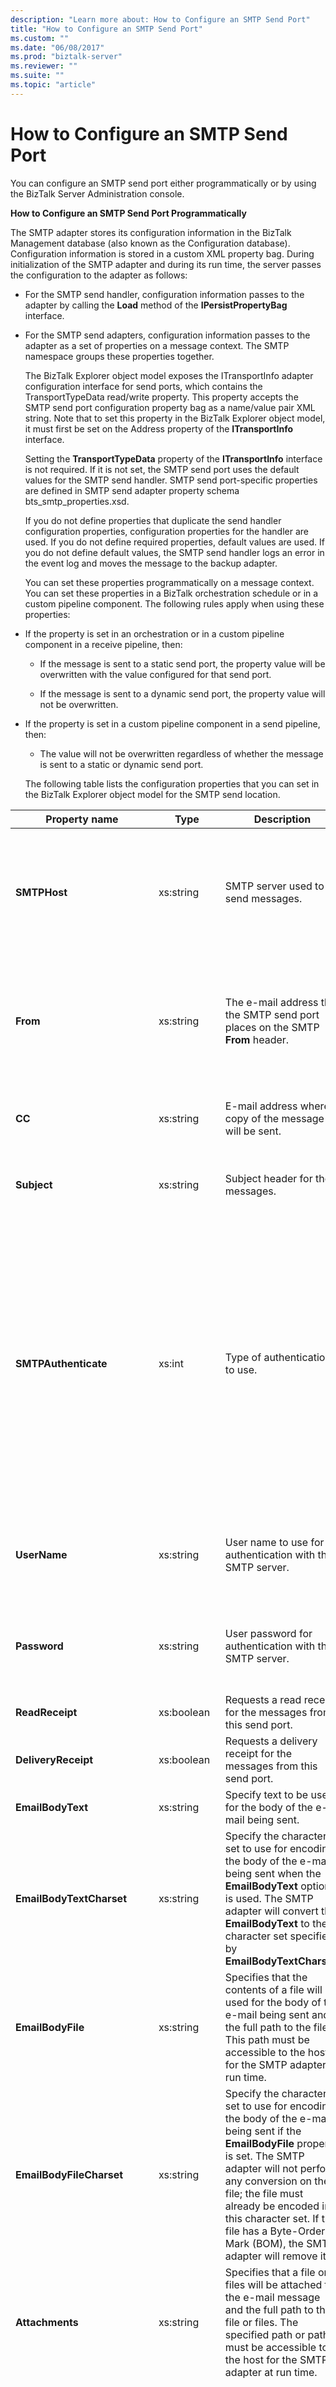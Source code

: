 ```yaml
---
description: "Learn more about: How to Configure an SMTP Send Port"
title: "How to Configure an SMTP Send Port"
ms.custom: ""
ms.date: "06/08/2017"
ms.prod: "biztalk-server"
ms.reviewer: ""
ms.suite: ""
ms.topic: "article"
---
```

# How to Configure an SMTP Send Port
You can configure an SMTP send port either programmatically or by using the BizTalk Server Administration console.  
  
 **How to Configure an SMTP Send Port Programmatically**  
  
 The SMTP adapter stores its configuration information in the BizTalk Management database (also known as the Configuration database). Configuration information is stored in a custom XML property bag. During initialization of the SMTP adapter and during its run time, the server passes the configuration to the adapter as follows:  
  
- For the SMTP send handler, configuration information passes to the adapter by calling the **Load** method of the **IPersistPropertyBag** interface.  
  
- For the SMTP send adapters, configuration information passes to the adapter as a set of properties on a message context. The SMTP namespace groups these properties together.  
  
  The BizTalk Explorer object model exposes the ITransportInfo adapter configuration interface for send ports, which contains the TransportTypeData read/write property. This property accepts the SMTP send port configuration property bag as a name/value pair XML string. Note that to set this property in the BizTalk Explorer object model, it must first be set on the Address property of the **ITransportInfo** interface.  
  
  Setting the **TransportTypeData** property of the **ITransportInfo** interface is not required. If it is not set, the SMTP send port uses the default values for the SMTP send handler. SMTP send port-specific properties are defined in SMTP send adapter property schema bts_smtp_properties.xsd.  
  
  If you do not define properties that duplicate the send handler configuration properties, configuration properties for the handler are used. If you do not define required properties, default values are used. If you do not define default values, the SMTP send handler logs an error in the event log and moves the message to the backup adapter.  
  
  You can set these properties programmatically on a message context. You can set these properties in a BizTalk orchestration schedule or in a custom pipeline component. The following rules apply when using these properties:  
  
- If the property is set in an orchestration or in a custom pipeline component in a receive pipeline, then:  
  
  -   If the message is sent to a static send port, the property value will be overwritten with the value configured for that send port.  
  
  -   If the message is sent to a dynamic send port, the property value will not be overwritten.  
  
- If the property is set in a custom pipeline component in a send pipeline, then:  
  
  -   The value will not be overwritten regardless of whether the message is sent to a static or dynamic send port.  
  
  The following table lists the configuration properties that you can set in the BizTalk Explorer object model for the SMTP send location.  
  
|Property name|Type|Description|Restrictions|Comments|  
|-------------------|----------|-----------------|------------------|--------------|  
|**SMTPHost**|xs:string|SMTP server used to send messages.|Maximum length: 256|Default value: Empty.<br /><br /> The default value indicates that the SMTP send port will use the configuration values for the handler.|  
|**From**|xs:string|The e-mail address that the SMTP send port places on the SMTP **From** header.|Maximum length: 256|Default value: Empty.<br /><br /> The default value indicates that the SMTP send port will use the configuration values for the handler.|  
|**CC**|xs:string|E-mail address where a copy of the message will be sent.|Maximum length: 1024|Default value: Empty<br /><br /> You can list several e-mail addresses.|  
|**Subject**|xs:string|Subject header for the messages.|Minimum length: 0<br /><br /> Maximum length: 256|Default value:  %MessageID%.|  
|**SMTPAuthenticate**|xs:int|Type of authentication to use.|None|Valid values:<br /><br /> -   0 - No authentication<br />-   1- Basic authentication<br />-   2 - Process account (NTLM)<br /><br /> The default value indicates that the SMTP send port will use the configuration values for the handler. To apply the default value, omit this property from the property bag when setting the TransportTypeData property.|  
|**UserName**|xs:string|User name to use for authentication with the SMTP server.|Minimum length: 0<br /><br /> Maximum length: 256|Default value: Empty<br /><br /> Requires a value if **SMTPAuthenticate** is equal to 1 (Basic authentication).|  
|**Password**|xs:string|User password for authentication with the SMTP server.|Minimum length: 0<br /><br /> Maximum length: 256|Default value: Empty<br /><br /> Requires a value if **SMTPAuthenticate** is equal to 1 (Basic authentication).|  
|**ReadReceipt**|xs:boolean|Requests a read receipt for the messages from this send port.|None|Default value: False|  
|**DeliveryReceipt**|xs:boolean|Requests a delivery receipt for the messages from this send port.|None|Default value: False|  
|**EmailBodyText**|xs:string|Specify text to be used for the body of the e-mail being sent.|Maximum length: 64 kb|Default value: Empty|  
|**EmailBodyTextCharset**|xs:string|Specify the character set to use for encoding the body of the e-mail being sent when the **EmailBodyText** option is used. The SMTP adapter will convert the **EmailBodyText** to the character set specified by **EmailBodyTextCharset**.|None|Default value: None. You must explicitly set the value, for example, to UTF-8.<br /><br /> If you don't set a value, you may see the error shown at the end of this topic.|  
|**EmailBodyFile**|xs:string|Specifies that the contents of a file will be used for the body of the e-mail being sent and the full path to the file. This path must be accessible to the host for the SMTP adapter at run time.|Maximum path length: 256 characters|Default value: Empty|  
|**EmailBodyFileCharset**|xs:string|Specify the character set to use for encoding the body of the e-mail being sent if the **EmailBodyFile** property is set. The SMTP adapter will not perform any conversion on the file; the file must already be encoded in this character set. If the file has a Byte-Order-Mark (BOM), the SMTP adapter will remove it.|None|Default value: UTF-8 (65001)|  
|**Attachments**|xs:string|Specifies that a file or files will be attached to the e-mail message and the full path to the file or files. The specified path or paths must be accessible to the host for the SMTP adapter at run time.|Maximum path length: 256 characters|Default value: Empty|  
|**MessagePartsAttachments**|xs:int|Specify how BizTalk message parts are attached to the e-mail message|None|Valid values:<br /><br /> -   0 - No BizTalk message parts will be used as attachments.<br />-   1- The BizTalk message body part is sent as an e-mail attachment. In this case, the **EmailBodyFile** or **EmailBodyText** properties should be specified. If neither of these properties are specified, the BizTalk message body part is sent as the e-mail body instead of as an attachment.<br />-   2 - All parts are sent as attachments. However, if **EmailBodyText** or **EmailBodyFile** are not specified, then the BizTalk message body part is sent as the e-mail body and other parts are sent as attachments.<br /><br /> Default value: 0|  
|**ReplyBy**|xs:dateTime|Populates the **Reply-By** header field in the outgoing message with the specified value.|This property cannot be set on the send port property page. This property can be set from a pipeline or an orchestration.|Default value: Empty|  
  
 The following code shows the format of the XML string to use to set these properties:  
  
```  
<CustomProps>  
   <DeliveryReceipt vt="11">-1</DeliveryReceipt  
   <SMTPHost vt="8">sfdsadf</SMTPHost>  
   <Subject vt="8">Some subject</Subject>  
   <From vt="8">username@domain.com</From>  
   <SMTPAuthenticate vt="19">2</SMTPAuthenticate>  
   <ReadReceipt vt="11">-1</ReadReceipt>  
</CustomProps>  
```  
  
 **How to Configure an SMTP Send Port with the BizTalk Server Administration Console**  
  
 You can set SMTP send port adapter variables in the BizTalk Server Administration Console. If properties are not set for the send port, the default send handler values set in the BizTalk Server Administration Console are used.  
  
 To configure an SMTP send port with the BizTalk Server Administration console, use the following procedure.  
  
### To configure variables for an SMTP send port  
  
1.  In the BizTalk Server Administration Console, create a new send port or double-click an existing send port to modify it. For more information, see [How to Create a Send Port](../core/how-to-create-a-send-port2.md). Configure all of the send port options and specify **SMTP** for the **Type** option in the **Transport** section of the **General** tab.  
  
2.  On the **General** tab, in the **Transport** section, next to **Type**, click **Configure**.  
  
3.  In the **SMTP Transport Properties** dialog box, on the **General** tab, do the following:  
  
    |Use this|To do this|  
    |--------------|----------------|  
    |**To**|Required. Specify the e-mail address for where to send messages.<br /><br /> You can specify more than one address.<br /><br /> Maximum length: 256<br /><br /> For more information about this property, see [Restrictions on the SMTP To Property](../core/restrictions-on-the-smtp-to-property.md).|  
    |**CC**|Specify the e-mail address to send the carbon copy of the message.<br /><br /> You can specify more than one address.<br /><br /> Maximum length: 1024|  
    |**Subject**|Specify the subject header for the message.<br /><br /> Minimum length: 0<br /><br /> Maximum length: 256|  
    |**Notification**|Specify the type of notification receipt. You can select one or both types of receipts. Notification receipt types are:<br /><br /> -   **Read Receipt**. Confirmation e-mail message is sent when the message is read.<br />-   **Delivery Receipt**. Confirmation e-mail message is sent when the message is delivered.|  
  
4.  In the **SMTP Transport Properties** dialog box, on the **Compose** tab, do the following:  
  
    |Use this|To do this|  
    |--------------|----------------|  
    |**BizTalk message body part**|Specify to use the BizTalk message body part for the body of the e-mail being sent.|  
    |**Text**|Specify text to be used for the body of the e-mail being sent. After the **Text** option is selected you can enter the text for the e-mail body into the text box.<br /><br /> **Maximum Length:** 64Kb|  
    |**Charset for the text**|-   Specify the character set to use for encoding the body of the e-mail being sent. This option is only available if the **Text** option is selected.<br />-   **Default value:** UTF-8 (65001)|  
    |**File**|Specify that the contents of a file will be used for the body of the e-mail being sent and specify the path to the file. After the **File** option is selected you can click the Ellipsis (**…**) button to browse to the file.<br /><br /> Maximum path length: 256 characters **Note:**  It is a recommended best practice to specify a path on a file share that is accessible from all BizTalk servers in the BizTalk Server group to be used in production.|  
    |**Charset of the file**|Specify the character set encoding of the file being sent. **Note:**  The SMTP adapter does not apply the specified encoding to the file. This option is only for specifying how the file being sent is already encoded. <br /><br /> This option is only available if the **File** option is selected.<br /><br /> Default value: UTF-8 (65001)|  
  
5.  In the **SMTP Transport Properties** dialog box, on the **Attachments** tab, do the following:  
  
    |Use this|To do this|  
    |--------------|----------------|  
    |**Remaining BizTalk message parts**|Specify how BizTalk message parts are attached to the e-mail message.<br /><br /> Options:<br /><br /> -   **Do not attach parts**<br />-   **Attach only body part**<br />-   **Attach all parts**<br /><br /> Default value: Do not attach parts.|  
    |**Add**|Specify a file or files to attach to the e-mail message. After clicking **Add** you can browse to select a file and add it to the list of files to be attached.<br /><br /> Maximum path length: 256 characters **Note:**  It is a recommended best practice to specify a path on a file share that is accessible from all BizTalk servers in the BizTalk Server group to be used in production.|  
    |**Remove**|Removes the selected file from the list of files to be attached to the e-mail message.|  
  
6.  In the **SMTP Transport Properties** dialog box, on the **Handler Override** tab, do the following:  
  
    |Use this|To do this|  
    |--------------|----------------|  
    |**SMTP server name**|Specify the name of the SMTP server to use when sending messages.<br /><br /> Maximum length: 256 **Note:**  The URI for a send port or receive location cannot exceed 256 characters.|  
    |**From (e-mail address)**|Specify the e-mail address to place on the SMTP **From** header.<br /><br /> Maximum length: 256|  
    |**Authentication type**|Specify the type of authentication to use with the SMTP server.<br /><br /> Options:<br /><br /> -   **(Default)**<br />-   **No authentication**<br />-   **Basic authentication**<br />-   **Process account (NTLM)**<br /><br /> The default value indicates that the SMTP send port will use the configuration values specified in the send handler.|  
    |**User name**|Specify the user name to use for authentication with the SMTP server.<br /><br /> This property requires a value if **Authentication type** is **Basic authentication**.<br /><br /> Minimum length: 0<br /><br /> Maximum length: 256|  
    |**Password**|Specify the password to use for authentication with the SMTP server.<br /><br /> This property requires a value if **Authentication type** is **Basic authentication**.<br /><br /> Minimum length: 0<br /><br /> Maximum length: 256|  
  
7.  Click **OK** and **OK** again to save settings.  
  
## See Also  
 [Configuring the SMTP Adapter](../core/configuring-the-smtp-adapter.md)
